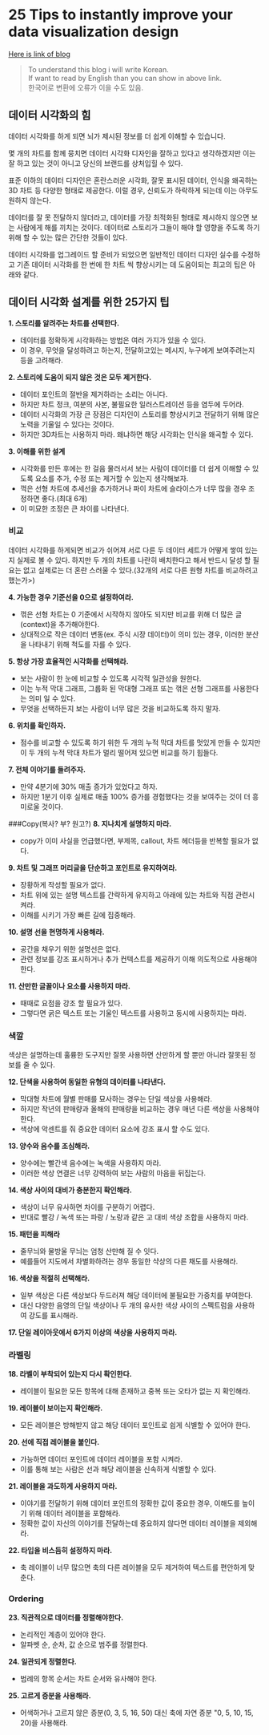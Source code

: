 # 25 Tips to instantly improve your data visualization design

[Here is link of blog](https://www.columnfivemedia.com/25-tips-to-upgrade-your-data-visualization-design)

> To understand this blog i will write Korean.  
> If want to read by English than you can show in above link.  
> 한국어로 변환에 오류가 이을 수도 있음.

## 데이터 시각화의 힘

데이터 시각화를 하게 되면 뇌가 제시된 정보를 더 쉽게 이해할 수 있습니다.  

몇 개의 차트를 함께 뭉치면 데이터 시각화 디자인을 잘하고 있다고 생각하겠지만 이는 잘 하고 있는 것이 아니고 당신의 브랜드를 상처입힐 수 있다.  

표준 이하의 데이터 디자인은 혼란스러운 시각화, 잘못 표시된 데이터, 인식을 왜곡하는 3D 차트 등 다양한 형태로 제공한다.
이럴 경우, 신뢰도가 하락하게 되는데 이는 아무도 원하지 않는다. 
  
데이터를 잘 못 전달하지 않더라고, 데이터를 가장 최적화된 형태로 제시하지 않으면 보는 사람에게 해를 끼치는 것이다. 데이터로 스토리가 그들이 해야 할 영향을 주도록 하기 위해 할 수 있는 많은 간단한 것들이 있다.  

데이터 시각화를 업그레이드 할 준비가 되었으면 일반적인 데이터 디자인 실수를 수정하고 기존 데이터 시각화를 한 번에 한 차트 씩 향상시키는 데 도움이되는 최고의 팁은 아래와 같다.  

## 데이터 시각화 설계를 위한 25가지 팁
  
  


**1. 스토리를 알려주는 차트를  선택한다.**  
- 데이터를 정확하게 시각화하는 방법은 여러 가지가 있을 수 있다.
- 이 경우, 무엇을 달성하려고 하는지, 전달하고있는 메시지, 누구에게 보여주려는지 등을 고려해라.
  
  

**2. 스토리에 도움이 되지 않은 것은 모두 제거한다.**
- 데이터 포인트의 절반을 제거하라는 소리는 아니다.
- 하지만 차트 정크, 여분의 사본, 불필요한 일러스트레이션 등을 염두에 두어라.
- 데이터 시각화의 가장 큰 장점은 디자인이 스토리를 향상시키고 전달하기 위해 많은 노력을 기울일 수 있다는 것이다.
- 하지만 3D차트는 사용하지 마라. 왜냐하면 해당 시각화는 인식을 왜곡할 수 있다.

**3. 이해를 위한 설계**
- 시각화를 만든 후에는 한 걸음 물러서서 보는 사람이 데이터를 더 쉽게 이해할 수 있도록 요소를 추가, 수정 또는 제거할 수 있는지 생각해보자.
- 꺽은 선형 차트에 추세선을 추가하거나 파이 차트에 슬라이스가 너무 많을 경우 조정하면 좋다.(최대 6개)
- 이 미묘한 조정은 큰 차이를 나타낸다.

### 비교
데이터 시각화를 하게되면 비교가 쉬어져 서로 다른 두 데이터 세트가 어떻게 쌓여 있는지 실제로 볼 수 있다.
하지만 두 개의 차트를 나란히 배치한다고 해서 반드시 달성 할 필요는 없고 실제로는 더 혼란 스러울 수 있다.(32개의 서로 다른 원형 차트를 비교하려고 했는가>)
  
**4. 가능한 경우 기준선을 0으로 설정하여라.**
- 꺾은 선형 차트는 0 기준에서 시작하지 않아도 되지만 비교를 위해 더 많은 글(context)을 추가해야한다.  
- 상대적으로 작은 데이터 변동(ex. 주식 시장 데이터)이 의미 있는 경우, 이러한 분산을 나타내기 위해 척도를 자를 수 있다.


**5. 항상 가장 효율적인 시각화를 선택해라.**
- 보는 사람이 한 눈에 비교할 수 있도록 시각적 일관성을 원한다.
- 이는 누적 막대 그래프, 그룹화 된 막대형 그래프 또는 꺾은 선형 그래프를 사용한다는 의미 일 수 있다.
- 무엇을 선택하든지 보는 사람이 너무 많은 것을 비교하도록 하지 말자.

**6. 위치를 확인하자.**
- 점수를 비교할 수 있도록 하기 위한 두 개의 누적 막대 차트를 멋있게 만들 수 있지만 이 두 개의 누적 막대 차트가 멀리 떨어져 있으면 비교를 하기 힘들다.

**7. 전체 이야기를 들려주자.**
- 만약 4분기에 30% 매출 증가가 있었다고 하자.
- 하지만 1분기 이후 실제로 매출 100% 증가를 경험했다는 것을 보여주는 것이 더 흥미로울 것이다.

###Copy(복사? 부? 원고?)
**8. 지나치게 설명하지 마라.**
- copy가 이미 사실을 언급했다면, 부제목, callout, 차트 헤더등을 반복할 필요가 없다.

**9. 차트 및 그래프 머리글을 단순하고 포인트로 유지하여라.**
- 장황하게 작성할 필요가 없다.
- 차트 위에 있는 설명 텍스트를 간략하게 유지하고 아래에 있는 차트와 직접 관련시켜라.
- 이해를 시키기 가장 빠른 길에 집중해라.

**10. 설명 선을 현명하게 사용해라.**
- 공간을 채우기 위한 설명선은 없다.
- 관련 정보를 강조 표시하거나 추가 컨텍스트를 제공하기 이해 의도적으로 사용해야 한다.

**11. 산만한 글꼴이나 요소를 사용하지 마라.**
- 때때로 요점을 강조 할 필요가 있다.
- 그렇다면 굵은 텍스트 또는 기울인 텍스트를 사용하고 동시에 사용하지는 마라.

### 색깔
색상은 설명하는데 훌륭한 도구지만 잘못 사용하면 산만하게 할 뿐만 아니라 잘못된 정보를 줄 수 있다.

**12. 단색을 사용하여 동일한 유형의 데이터를 나타낸다.**
- 막대형 차트에 월별 판매를 묘사하는 경우는 단일 색상을 사용해라.
- 하지만 작년의 판매량과 올해의 판매량을 비교하는 경우 매년 다른 색상을 사용해야 한다.
- 색상에 악센트를 줘 중요한 데이터 요소에 강조 표시 할 수도 있다.

**13. 양수와 음수를 조심해라.**
- 양수에는 빨간색 음수에는 녹색을 사용하지 마라.
- 이러한 색상 연결은 너무 강력하여 보는 사람의 마음을 뒤집는다.

**14. 색상 사이의 대비가 충분한지 확인해라.**
- 색상이 너무 유사하면 차이를 구분하기 어렵다.
- 반대로 빨강 / 녹색 또는 파랑 / 노랑과 같은 고 대비 색상 조합을 사용하지 마라.

**15. 패턴을 피해라**
- 줄무늬와 물방울 무늬는 엄청 산만해 질 수 잇다.
- 예를들어 지도에서 차별화하려는 경우 동일한 샥상의 다른 채도를 사용해라.

**16. 색상을 적절히 선택해라.**
- 일부 색상은 다른 색상보다 두드러져 해당 데이터에 불필요한 가중치를 부여한다.
- 대신 다양한 음영의 단일 색상이나 두 개의 유사한 색상 사이의 스펙트럼을 사용하여 강도를 표시해라.

**17. 단일 레이아웃에서 6가지 이상의 색상을 사용하지 마라.**

### 라벨링

**18. 라벨이 부착되어 있는지 다시 확인한다.**
- 레이블이 필요한 모든 항목에 대해 존재하고 중복 또는 오타가 없는 지 확인해라.

**19. 레이블이 보이는지 확인해라.**
- 모든 레이블은 방해받지 않고 해당 데이터 포인트로 쉽게 식별할 수 있어야 한다.

**20. 선에 직접 레이블을 붙인다.**
- 가능하면 데이터 포인트에 데이터 레이블을 포함 시켜라.
- 이를 통해 보는 사람은 선과 해당 레이블을 신속하게 식별할 수 있다.

**21. 레이블을 과도하게 사용하지 마라.**
- 이야기를 전달하기 위해 데이터 포인트의 정확한 값이 중요한 경우, 이해도를 높이기 위해 데이터 레이블을 포함해라.
- 정확한 값이 자신의 이야기를 전달하는데 중요하지 않다면 데이터 레이블을 제외해라.

**22. 타입을 비스듬히 설정하지 마라.**
- 축 레이블이 너무 많으면 축의 다른 레이블을 모두 제거하여 텍스트를 편안하게 맞춘다.

### Ordering

**23. 직관적으로 데이터를 정렬해야한다.**
- 논리적인 계층이 있어야 한다.
- 알파벳 순, 순차, 값 순으로 범주를 정렬한다.

**24. 일관되게 정렬한다.**
- 범례의 항목 순서는 차트 순서와 유사해야 한다.

**25. 고르게 증분을 사용해라.**
- 어색하거나 고르지 않은 증분(0, 3, 5, 16, 50) 대신 축에 자연 증분 "0, 5, 10, 15, 20)을 사용해라.
